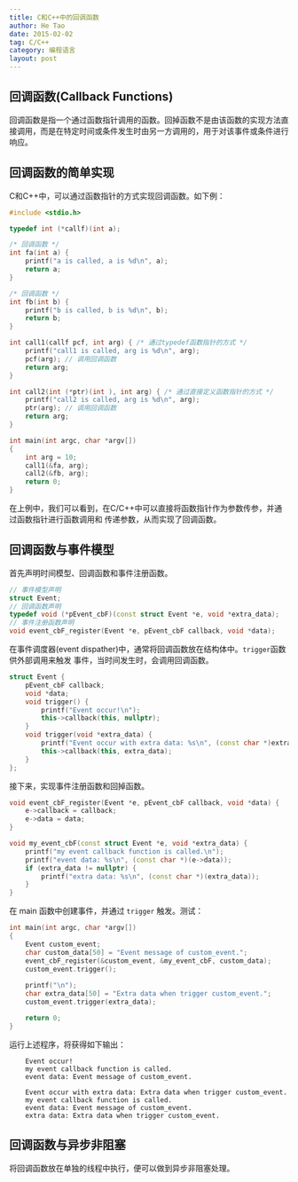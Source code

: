 ```yaml
---
title: C和C++中的回调函数
author: He Tao
date: 2015-02-02
tag: C/C++
category: 编程语言
layout: post
---
```


回调函数(Callback Functions)
----------------------------

回调函数是指一个通过函数指针调用的函数。回掉函数不是由该函数的实现方法直接调用，而是在特定时间或条件发生时由另一方调用的，用于对该事件或条件进行响应。

回调函数的简单实现
------------------

C和C++中，可以通过函数指针的方式实现回调函数。如下例：

<!--more-->

~~~cpp
#include <stdio.h>

typedef int (*callf)(int a);

/* 回调函数 */
int fa(int a) {
    printf("a is called, a is %d\n", a);
    return a;
}

/* 回调函数 */
int fb(int b) {
    printf("b is called, b is %d\n", b);
    return b;
}

int call1(callf pcf, int arg) { /* 通过typedef函数指针的方式 */
    printf("call1 is called, arg is %d\n", arg);
    pcf(arg); // 调用回调函数
    return arg;
}

int call2(int (*ptr)(int ), int arg) { /* 通过直接定义函数指针的方式 */
    printf("call2 is called, arg is %d\n", arg);
    ptr(arg); // 调用回调函数
    return arg;
}

int main(int argc, char *argv[])
{
    int arg = 10;
    call1(&fa, arg);
    call2(&fb, arg);
    return 0;
}
~~~

在上例中，我们可以看到，在C/C++中可以直接将函数指针作为参数传参，并通过函数指针进行函数调用和
传递参数，从而实现了回调函数。

回调函数与事件模型
---------------

首先声明时间模型、回调函数和事件注册函数。

~~~cpp
// 事件模型声明
struct Event;
// 回调函数声明
typedef void (*pEvent_cbF)(const struct Event *e, void *extra_data);
// 事件注册函数声明
void event_cbF_register(Event *e, pEvent_cbF callback, void *data);
~~~

在事件调度器(event dispather)中，通常将回调函数放在结构体中。`trigger`函数供外部调用来触发
事件，当时间发生时，会调用回调函数。

~~~cpp
struct Event {
    pEvent_cbF callback;
    void *data;
    void trigger() {
        printf("Event occur!\n");
        this->callback(this, nullptr);
    }
    void trigger(void *extra_data) {
        printf("Event occur with extra data: %s\n", (const char *)extra_data);
        this->callback(this, extra_data);
    }
};
~~~

接下来，实现事件注册函数和回掉函数。

~~~cpp
void event_cbF_register(Event *e, pEvent_cbF callback, void *data) {
    e->callback = callback;
    e->data = data;
}

void my_event_cbF(const struct Event *e, void *extra_data) {
    printf("my event callback function is called.\n");
    printf("event data: %s\n", (const char *)(e->data));
    if (extra_data != nullptr) {
        printf("extra data: %s\n", (const char *)(extra_data));
    }
}
~~~

在 main 函数中创建事件，并通过 `trigger` 触发。测试：

~~~cpp
int main(int argc, char *argv[])
{
    Event custom_event;
    char custom_data[50] = "Event message of custom_event.";
    event_cbF_register(&custom_event, &my_event_cbF, custom_data);
    custom_event.trigger();
    
    printf("\n");
    char extra_data[50] = "Extra data when trigger custom_event.";
    custom_event.trigger(extra_data);

    return 0;
}
~~~

运行上述程序，将获得如下输出：

~~~
    Event occur!
    my event callback function is called.
    event data: Event message of custom_event.

    Event occur with extra data: Extra data when trigger custom_event.
    my event callback function is called.
    event data: Event message of custom_event.
    extra data: Extra data when trigger custom_event.
~~~

回调函数与异步非阻塞
---------------------

将回调函数放在单独的线程中执行，便可以做到异步非阻塞处理。




